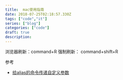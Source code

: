 ```yaml
---
title:  mac使用指南
date: 2018-07-25T02:18:57.330Z
tags: ["code","it"]
series: ["blog"]
categories: ["code"]
draft: true
description:
---
```


浏览器刷新：command+R
强制刷新： command+shift+R

参考
- [给alias的命令传递自定义参数](https://blog.csdn.net/zhangxinrun/article/details/5709940)